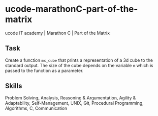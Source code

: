 # ucode-marathonC-part-of-the-matrix
ucode IT academy | Marathon C | Part of the Matrix

## Task
Create a function `mx_cube` that prints a representation of a 3d cube to the standard output. The size of the cube depends on the variable `n` which is passed to the function as a parameter.

## Skills
Problem Solving, Analysis, Reasoning & Argumentation, Agility & Adaptability, Self-Management, UNIX, Git, Procedural Programming, Algorithms, C, Communication
